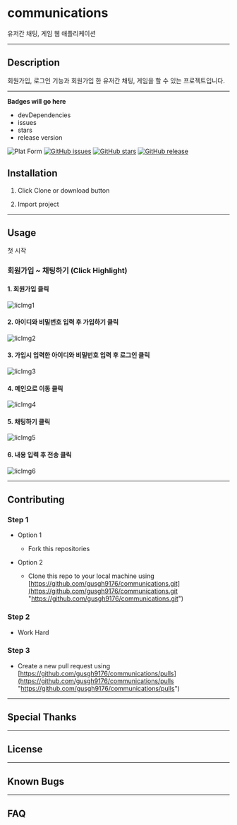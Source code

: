 # communications
유저간 채팅, 게임 웹 애플리케이션

---
## Description
회원가입, 로그인 기능과 회원가입 한 유저간 채팅, 게임을 할 수 있는 프로젝트입니다.

---
**Badges will go here**

- devDependencies
- issues
- stars
- release version

![Plat Form](https://img.shields.io/badge/Platform-web-lightgrey)
[![GitHub issues](https://img.shields.io/github/issues/gusgh9176/communications)](https://github.com/gusgh9176/communications/issues)
[![GitHub stars](https://img.shields.io/github/stars/gusgh9176/communications)](https://github.com/gusgh9176/communications/stargazers)
[![GitHub release](https://img.shields.io/badge/release-v0.0-green)](https://github.com/gusgh9176/communications)

## Installation 
1. Click Clone or download button

2. Import project

---
## Usage
첫 시작
### 회원가입 ~ 채팅하기 (Click Highlight)
#### 1. 회원가입 클릭
![licImg1](https://github.com/gusgh9176/communications/blob/master/readmeImage/1.%20%EB%A9%94%EC%9D%B8.PNG?raw=true)
#### 2. 아이디와 비밀번호 입력 후 가입하기 클릭
![licImg2](https://github.com/gusgh9176/communications/blob/master/readmeImage/2.%20%ED%9A%8C%EC%9B%90%EA%B0%80%EC%9E%85.PNG?raw=true)
#### 3. 가입시 입력한 아이디와 비밀번호 입력 후 로그인 클릭
![licImg3](https://github.com/gusgh9176/communications/blob/master/readmeImage/3.%20%EB%A1%9C%EA%B7%B8%EC%9D%B8.PNG?raw=true)
#### 4. 메인으로 이동 클릭
![licImg4](https://github.com/gusgh9176/communications/blob/master/readmeImage/4.%20%EB%A1%9C%EA%B7%B8%EC%9D%B8%20%EC%84%B1%EA%B3%B5.PNG?raw=true)
#### 5. 채팅하기 클릭
![licImg5](https://github.com/gusgh9176/communications/blob/master/readmeImage/5.%20%EB%A9%94%EC%9D%B82.PNG?raw=true)
#### 6. 내용 입력 후 전송 클릭
![licImg6](https://github.com/gusgh9176/communications/blob/master/readmeImage/6.%20%EC%B1%84%ED%8C%85.PNG?raw=true)

---
## Contributing

### Step 1
- Option 1
  - Fork this repositories

- Option 2
  - Clone this repo to your local machine using [https://github.com/gusgh9176/communications.git](https://github.com/gusgh9176/communications.git "https://github.com/gusgh9176/communications.git")
  
### Step 2
- Work Hard

### Step 3

- Create a new pull request using [https://github.com/gusgh9176/communications/pulls](https://github.com/gusgh9176/communications/pulls "https://github.com/gusgh9176/communications/pulls")

---
## Special Thanks

---
## License

---
## Known Bugs

---
## FAQ


